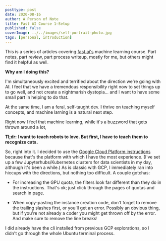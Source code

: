 ```yaml
---
posttype: post
date: 2020-08-16
author: A Person of Note
title: Fast AI Course 1—Setup
published: false
coverImage: ../../images/self-portrait-photo.jpg
tags: [personal, introduction]
---
```


This is a series of articles covering [fast.ai's](https://www.fast.ai/) machine learning course. Part notes, part review, part process writeup, mostly for me, but others might find it helpful as well.

**Why am I doing this?**

I'm simultaneously excited and terrified about the direction we're going with AI. I feel that we have a tremendous responsibility right now to set things up to go well, and not create a nightmarish dystopia... and I want to have some small part in helping to do that.

At the same time, I am a feral, self-taught dev. I thrive on teaching myself concepts, and machine larning is a natural next step.

Right now I feel that machine learning, while it's a buzzword that gets thrown around a lot, 

**Tl;dr: I want to teach robots to love. But first, I have to teach them to recognize cats.**

So, right into it. I decided to use the [Google Cloud Platform instructions](https://course.fast.ai/start_gcp.html) because that's the platform with which I have the most experience. (I've set up a few Jupyterhubs/Kubernetes clusters for data scientists in my day, although it's been a while.) As is classic with GCP, I immediately ran into hiccups with the directions, but nothing too difficult. A couple gotchas:

- For increasing the GPU quota, the filters look far different than they do in the instructions. That's ok; just click through the pages of quotas and search in page.

- When copy-pasting the instance creation code, don't forget to remove the trailing slashes first, or you'll get an error. Possibly an obvious thing, but if you're not already a coder you might get thrown off by the error. And make sure to remove the line breaks!


I did already have the cli installed from previous GCP explorations, so I didn't go through the whole Ubuntu terminal process.
